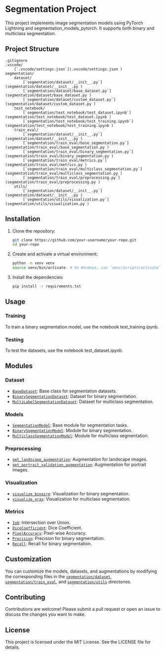 # Segmentation Project

This project implements image segmentation models using PyTorch Lightning and segmentation_models_pytorch. It supports both binary and multiclass segmentation.

## Project Structure

```
.gitignore
.vscode/
    [`.vscode/settings.json`](.vscode/settings.json )
segmentation/
    dataset/
        [`segmentation/dataset/__init__.py`](segmentation/dataset/__init__.py )
        [`segmentation/dataset/base_dataset.py`](segmentation/dataset/base_dataset.py )
        [`segmentation/dataset/custom_dataset.py`](segmentation/dataset/custom_dataset.py )
    test_notebook/
        [`segmentation/test_notebook/test_dataset.ipynb`](segmentation/test_notebook/test_dataset.ipynb )
        [`segmentation/test_notebook/test_training.ipynb`](segmentation/test_notebook/test_training.ipynb )
    train_eval/
        [`segmentation/dataset/__init__.py`](segmentation/dataset/__init__.py )
        [`segmentation/train_eval/base_segmentation.py`](segmentation/train_eval/base_segmentation.py )
        [`segmentation/train_eval/binary_segmentation.py`](segmentation/train_eval/binary_segmentation.py )
        [`segmentation/train_eval/metrics.py`](segmentation/train_eval/metrics.py )
        [`segmentation/train_eval/multiclass_segmentation.py`](segmentation/train_eval/multiclass_segmentation.py )
        [`segmentation/train_eval/preprocessing.py`](segmentation/train_eval/preprocessing.py )
    utils/
        [`segmentation/dataset/__init__.py`](segmentation/dataset/__init__.py )
        [`segmentation/utils/visualization.py`](segmentation/utils/visualization.py )
```

## Installation

1. Clone the repository:
    ```sh
    git clone https://github.com/your-username/your-repo.git
    cd your-repo
    ```

2. Create and activate a virtual environment:
    ```sh
    python -m venv venv
    source venv/bin/activate  # On Windows, use `venv\Scripts\activate`
    ```

3. Install the dependencies:
    ```sh
    pip install -r requirements.txt
    ```

## Usage

### Training

To train a binary segmentation model, use the notebook test_training.ipynb.

### Testing

To test the datasets, use the notebook test_dataset.ipynb.

## Modules

### Dataset

- [`BaseDataset`](segmentation/dataset/base_dataset.py ): Base class for segmentation datasets.
- [`BinarySegmentationDataset`](segmentation/dataset/custom_dataset.py ): Dataset for binary segmentation.
- [`MultiLabelSegmentationDataset`](segmentation/dataset/custom_dataset.py ): Dataset for multiclass segmentation.

### Models

- [`SegmentationModel`](segmentation/train_eval/base_segmentation.py ): Base module for segmentation tasks.
- [`BinarySegmentationModel`](segmentation/train_eval/binary_segmentation.py ): Module for binary segmentation.
- [`MulticlassSegmentationModel`](segmentation/train_eval/multiclass_segmentation.py ): Module for multiclass segmentation.

### Preprocessing

- [`get_landscape_augmentation`](segmentation/train_eval/preprocessing.py ): Augmentation for landscape images.
- [`get_portrait_validation_augmentation`](segmentation/train_eval/preprocessing.py ): Augmentation for portrait images.

### Visualization

- [`visualize_binaire`](segmentation/utils/visualization.py ): Visualization for binary segmentation.
- [`visualize_gray`](segmentation/utils/visualization.py ): Visualization for multiclass segmentation.

### Metrics

- [`IoU`](segmentation/train_eval/metrics.py ): Intersection over Union.
- [`DiceCoefficient`](segmentation/train_eval/metrics.py ): Dice Coefficient.
- [`PixelAccuracy`](segmentation/train_eval/metrics.py ): Pixel-wise Accuracy.
- [`Precision`](segmentation/train_eval/metrics.py ): Precision for binary segmentation.
- [`Recall`](segmentation/train_eval/metrics.py ): Recall for binary segmentation.

## Customization

You can customize the models, datasets, and augmentations by modifying the corresponding files in the [`segmentation/dataset`](segmentation/dataset ), [`segmentation/train_eval`](segmentation/train_eval ), and [`segmentation/utils`](segmentation/utils ) directories.

## Contributing

Contributions are welcome! Please submit a pull request or open an issue to discuss the changes you want to make.

## License

This project is licensed under the MIT License. See the LICENSE file for details.